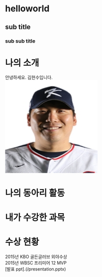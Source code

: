 # helloworld
## sub title
### sub sub title

# 나의 소개
안녕하세요. 김현수입니다. <br>
<img src="1.jpg" width="300" height="300"> <br>
# 나의 동아리 활동

# 내가 수강한 과목

# 수상 현황
2015년 KBO 골든글러브 외야수상 <br>
2015년 WBSC 프리미어 12 MVP <br>
[발표 ppt].(/presentation.pptx)

